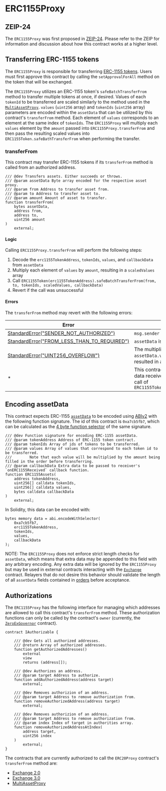 # ERC1155Proxy

## ZEIP-24

The `ERC1155Proxy` was first proposed in [ZEIP-24](https://github.com/0xProject/ZEIPs/issues/24). Please refer to the ZEIP for information and discussion about how this contract works at a higher level.

## Transferring ERC-1155 tokens

The `ERC1155Proxy` is responsible for transferring [ERC-1155 tokens](https://github.com/ethereum/EIPs/blob/master/EIPS/eip-1155.md). Users must first approve this contract by calling the `setApprovalForAll` method on the token that will be exchanged.

The `ERC1155Proxy` utilizes an ERC-1155 token's `safeBatchTransferFrom` method to transfer multiple tokens at once, if desired. Values of each `tokenId` to be transferred are scaled similarly to the method used in the [`MultiAssetProxy`](../asset-proxy/multi-asset-proxy.md). `values` (`uint256` array) and `tokenIds` (`uint256` array) parameters are encoded within the `assetData` that can be utilized by this contract's `transferFrom` method. Each element of `values` corresponds to an element at the same index of `tokenIds`. The `ERC1155Proxy` will multiply each `values` element by the `amount` passed into `ERC1155Proxy.transferFrom` and then pass the resulting scaled values into `ERC1155Token.safeBathTransferFrom` when performing the transfer.

### transferFrom

This contract may transfer ERC-1155 tokens if its `transferFrom` method is called from an authorized address.

```solidity
/// @dev Transfers assets. Either succeeds or throws.
/// @param assetData Byte array encoded for the respective asset proxy.
/// @param from Address to transfer asset from.
/// @param to Address to transfer asset to.
/// @param amount Amount of asset to transfer.
function transferFrom(
    bytes assetData,
    address from,
    address to,
    uint256 amount
)
    external;
```

#### Logic

Calling `ERC1155Proxy.transferFrom` will perform the following steps:

1. Decode the `erc1155TokenAddress`, `tokenIds`, `values`, and `callbackData` from `assetData`
1. Multiply each element of `values` by `amount`, resulting in a `scaledValues` array
1. Call `ERC1155Token(erc1155TokenAddress).safeBatchTransferFrom(from, to, tokenIds, scaledValues, callbackData)`
1. Revert if the call was unsuccessful

#### Errors

The `transferFrom` method may revert with the following errors:

| Error                                                                                   | Condition                                                                                                             |
| --------------------------------------------------------------------------------------- | --------------------------------------------------------------------------------------------------------------------- |
| [StandardError("SENDER_NOT_AUTHORIZED")](../v3/v3-specification.md#standard-error)      | `msg.sender` has not been authorized                                                                                  |
| [StandardError("FROM_LESS_THAN_TO_REQUIRED")](../v3/v3-specification.md#standard-error) | `assetData` is shorter than 4 bytes                                                                                   |
| [StandardError("UINT256_OVERFLOW")](../v3/v3-specification.md#standard-error)           | The multiplication of an element of `assetData.values` and `amount` resulted in an overflow                           |
| \*                                                                                      | This contract will rethrow any revert data received from an unsuccessful call of `ERC1155Token.safeBatchTransferFrom` |

## Encoding assetData

This contract expects ERC-1155 [`assetData`](../v3/v3-specification.md#assetdata) to be encoded using [ABIv2](http://solidity.readthedocs.io/en/latest/abi-spec.html) with the following function signature. The id of this contract is `0xa7cb5fb7`, which can be calculated as the [4 byte function selector](https://solidity.readthedocs.io/en/latest/abi-spec.html#function-selector) of the same signature.

```solidity
/// @dev Function signature for encoding ERC-1155 assetData.
/// @param tokenAddress Address of ERC-1155 token contract.
/// @param tokenIds Array of ids of tokens to be transferred.
/// @param values Array of values that correspond to each token id to be transferred.
///        Note that each value will be multiplied by the amount being filled in the order before transferring.
/// @param callbackData Extra data to be passed to receiver's `onERC1155Received` callback function.
function ERC1155Assets(
    address tokenAddress,
    uint256[] calldata tokenIds,
    uint256[] calldata values,
    bytes calldata callbackData
)
    external;
```

In Solidity, this data can be encoded with:

```solidity
bytes memory data = abi.encodeWithSelector(
    0xa7cb5fb7,
    erc1155TokenAddress,
    tokenIds,
    values,
    callbackData
);
```

NOTE: The `ERC1155Proxy` does not enforce strict length checks for `assetData`, which means that extra data may be appended to this field with any arbitrary encoding. Any extra data will be ignored by the `ERC1155Proxy` but may be used in external contracts interacting with the [`Exchange`](../v3/v3-specification.md#exchange) contract. Relayers that do not desire this behavior should validate the length of all `assetData` fields contained in [orders](../v3/v3-specification.md#orders) before acceptance.

## Authorizations

The `ERC1155Proxy` has the following interface for managing which addresses are allowed to call this contract's `transferFrom` method. These authorization functions can only be called by the contract's `owner` (currently, the [`ZeroExGovernor`](../v3/zero-ex-governor.md) contract).

```solidity
contract IAuthorizable {

    /// @dev Gets all authorized addresses.
    /// @return Array of authorized addresses.
    function getAuthorizedAddresses()
        external
        view
        returns (address[]);

    /// @dev Authorizes an address.
    /// @param target Address to authorize.
    function addAuthorizedAddress(address target)
        external;

    /// @dev Removes authorizion of an address.
    /// @param target Address to remove authorization from.
    function removeAuthorizedAddress(address target)
        external;

    /// @dev Removes authorizion of an address.
    /// @param target Address to remove authorization from.
    /// @param index Index of target in authorities array.
    function removeAuthorizedAddressAtIndex(
        address target,
        uint256 index
    )
        external;
}
```

The contracts that are currently authorized to call the `ERC20Proxy` contract's `transferFrom` method are:

- [Exchange 2.0](../v2/v2-specification.md#exchange)
- [Exchange 3.0](../v3/v3-specification.md#exchange)
- [MultiAssetProxy](../asset-proxy/multi-asset-proxy.md)
